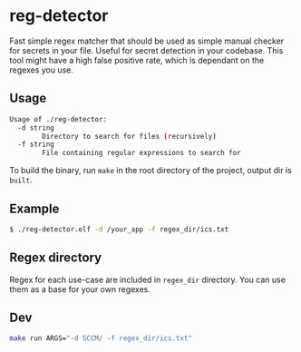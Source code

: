 # reg-detector

Fast simple regex matcher that should be used as simple manual checker for secrets in your file.
Useful for secret detection in your codebase. 
This tool might have a high false positive rate, which is dependant on the regexes you use. 

## Usage

```bash
Usage of ./reg-detector:
  -d string
    	Directory to search for files (recursively)
  -f string
    	File containing regular expressions to search for
```

To build the binary, run `make` in the root directory of the project, output dir is `built`.

## Example

```bash
$ ./reg-detector.elf -d /your_app -f regex_dir/ics.txt

```

## Regex directory

Regex for each use-case are included in `regex_dir` directory. You can use them as a base for your own regexes.

## Dev

```bash
make run ARGS="-d SCCM/ -f regex_dir/ics.txt"
```